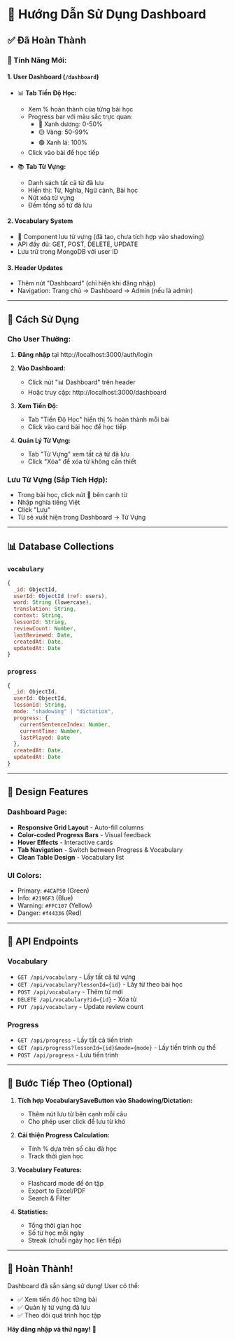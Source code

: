 # 🎯 Hướng Dẫn Sử Dụng Dashboard

## ✅ Đã Hoàn Thành

### 🎨 Tính Năng Mới:

#### 1. **User Dashboard** (`/dashboard`)
- 📊 **Tab Tiến Độ Học:**
  - Xem % hoàn thành của từng bài học
  - Progress bar với màu sắc trực quan:
    - 🔵 Xanh dương: 0-50%
    - 🟡 Vàng: 50-99%
    - 🟢 Xanh lá: 100%
  - Click vào bài để học tiếp
  
- 📚 **Tab Từ Vựng:**
  - Danh sách tất cả từ đã lưu
  - Hiển thị: Từ, Nghĩa, Ngữ cảnh, Bài học
  - Nút xóa từ vựng
  - Đếm tổng số từ đã lưu

#### 2. **Vocabulary System**
- 💾 Component lưu từ vựng (đã tạo, chưa tích hợp vào shadowing)
- API đầy đủ: GET, POST, DELETE, UPDATE
- Lưu trữ trong MongoDB với user ID

#### 3. **Header Updates**
- Thêm nút "Dashboard" (chỉ hiện khi đăng nhập)
- Navigation: Trang chủ → Dashboard → Admin (nếu là admin)

---

## 🚀 Cách Sử Dụng

### Cho User Thường:

1. **Đăng nhập** tại http://localhost:3000/auth/login

2. **Vào Dashboard:**
   - Click nút "📊 Dashboard" trên header
   - Hoặc truy cập: http://localhost:3000/dashboard

3. **Xem Tiến Độ:**
   - Tab "Tiến Độ Học" hiển thị % hoàn thành mỗi bài
   - Click vào card bài học để học tiếp

4. **Quản Lý Từ Vựng:**
   - Tab "Từ Vựng" xem tất cả từ đã lưu
   - Click "Xóa" để xóa từ không cần thiết

### Lưu Từ Vựng (Sắp Tích Hợp):
- Trong bài học, click nút 💾 bên cạnh từ
- Nhập nghĩa tiếng Việt
- Click "Lưu"
- Từ sẽ xuất hiện trong Dashboard → Từ Vựng

---

## 📊 Database Collections

### `vocabulary`
```javascript
{
  _id: ObjectId,
  userId: ObjectId (ref: users),
  word: String (lowercase),
  translation: String,
  context: String,
  lessonId: String,
  reviewCount: Number,
  lastReviewed: Date,
  createdAt: Date,
  updatedAt: Date
}
```

### `progress`
```javascript
{
  _id: ObjectId,
  userId: ObjectId,
  lessonId: String,
  mode: "shadowing" | "dictation",
  progress: {
    currentSentenceIndex: Number,
    currentTime: Number,
    lastPlayed: Date
  },
  createdAt: Date,
  updatedAt: Date
}
```

---

## 🎨 Design Features

### Dashboard Page:
- **Responsive Grid Layout** - Auto-fill columns
- **Color-coded Progress Bars** - Visual feedback
- **Hover Effects** - Interactive cards
- **Tab Navigation** - Switch between Progress & Vocabulary
- **Clean Table Design** - Vocabulary list

### UI Colors:
- Primary: `#4CAF50` (Green)
- Info: `#2196F3` (Blue)
- Warning: `#FFC107` (Yellow)
- Danger: `#f44336` (Red)

---

## 🔧 API Endpoints

### Vocabulary
- `GET /api/vocabulary` - Lấy tất cả từ vựng
- `GET /api/vocabulary?lessonId={id}` - Lấy từ theo bài học
- `POST /api/vocabulary` - Thêm từ mới
- `DELETE /api/vocabulary?id={id}` - Xóa từ
- `PUT /api/vocabulary` - Update review count

### Progress
- `GET /api/progress` - Lấy tất cả tiến trình
- `GET /api/progress?lessonId={id}&mode={mode}` - Lấy tiến trình cụ thể
- `POST /api/progress` - Lưu tiến trình

---

## 📝 Bước Tiếp Theo (Optional)

1. **Tích hợp VocabularySaveButton vào Shadowing/Dictation:**
   - Thêm nút lưu từ bên cạnh mỗi câu
   - Cho phép user click để lưu từ khó

2. **Cải thiện Progress Calculation:**
   - Tính % dựa trên số câu đã học
   - Track thời gian học

3. **Vocabulary Features:**
   - Flashcard mode để ôn tập
   - Export to Excel/PDF
   - Search & Filter

4. **Statistics:**
   - Tổng thời gian học
   - Số từ học mỗi ngày
   - Streak (chuỗi ngày học liên tiếp)

---

## 🎉 Hoàn Thành!

Dashboard đã sẵn sàng sử dụng! User có thể:
- ✅ Xem tiến độ học từng bài
- ✅ Quản lý từ vựng đã lưu
- ✅ Theo dõi quá trình học tập

**Hãy đăng nhập và thử ngay!** 🚀
